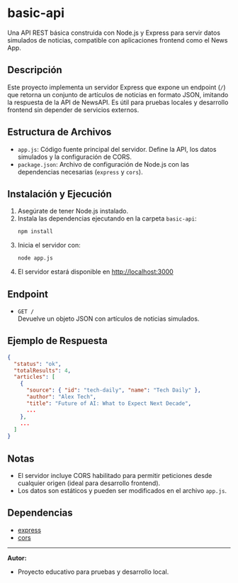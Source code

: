 # basic-api

Una API REST básica construida con Node.js y Express para servir datos simulados de noticias, compatible con aplicaciones frontend como el News App.

## Descripción
Este proyecto implementa un servidor Express que expone un endpoint (`/`) que retorna un conjunto de artículos de noticias en formato JSON, imitando la respuesta de la API de NewsAPI. Es útil para pruebas locales y desarrollo frontend sin depender de servicios externos.

## Estructura de Archivos
- `app.js`: Código fuente principal del servidor. Define la API, los datos simulados y la configuración de CORS.
- `package.json`: Archivo de configuración de Node.js con las dependencias necesarias (`express` y `cors`).

## Instalación y Ejecución
1. Asegúrate de tener Node.js instalado.
2. Instala las dependencias ejecutando en la carpeta `basic-api`:
   ```bash
   npm install
   ```
3. Inicia el servidor con:
   ```bash
   node app.js
   ```
4. El servidor estará disponible en [http://localhost:3000](http://localhost:3000)

## Endpoint
- `GET /`  
  Devuelve un objeto JSON con artículos de noticias simulados.

## Ejemplo de Respuesta
```json
{
  "status": "ok",
  "totalResults": 4,
  "articles": [
    {
      "source": { "id": "tech-daily", "name": "Tech Daily" },
      "author": "Alex Tech",
      "title": "Future of AI: What to Expect Next Decade",
      ...
    },
    ...
  ]
}
```

## Notas
- El servidor incluye CORS habilitado para permitir peticiones desde cualquier origen (ideal para desarrollo frontend).
- Los datos son estáticos y pueden ser modificados en el archivo `app.js`.

## Dependencias
- [express](https://www.npmjs.com/package/express)
- [cors](https://www.npmjs.com/package/cors)

---

**Autor:**
- Proyecto educativo para pruebas y desarrollo local. 
